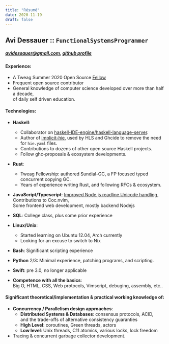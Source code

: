 ```yaml
---
title: "Résumé"
date: 2020-11-19
draft: false
---
```

## Avi Dessauer :: `FunctionalSystemsProgrammer`

##### <avidessauer@gmail.com>, [github profile](https://github.com/Avi-D-coder)

#### Experience:

*   A Tweag Summer 2020 Open Source [Fellow](https://www.tweag.io/blog/2020-06-05-fellows-announce/)
*   Frequent open source contributor
*   General knowledge of computer science developed over more than half a decade,\
    of daily self driven education.

#### Technologies:

*   **Haskell**:
    *   Collaborator on [haskell-IDE-engine/haskell-language-server](https://github.com/haskell/haskell-ide-engine).
    *   Author of [implicit-hie](https://github.com/Avi-D-coder/implicit-hie), used by HLS and Ghcide to remove the need for `hie.yaml` files.
    *   Contributions to dozens of other open source Haskell projects.
    *   Follow ghc-proposals & ecosystem developments.

*   **Rust**:
    *   Tweag Fellowship: authored Sundial-GC, a FP focused typed concurrent copying GC.
    *   Years of experience writing Rust, and following RFCs & ecosystem.

*   **JavaScript/Typescript**: [Improved Node.js readline Unicode handling](https://github.com/nodejs/node/pull/25723),\
    Contributions to Coc.nvim,\
    Some frontend web development, mostly backend Nodejs

*   **SQL**: College class, plus some prior experience

*   **Linux/Unix**:
    *   Started learning on Ubuntu 12.04, Arch currently
    *   Looking for an excuse to switch to Nix

*   **Bash**: Significant scripting experience

*   **Python** 2/3: Minimal experience, patching programs, and scripting.

*   **Swift**: pre 3.0, no longer applicable

*   **Competence with all the basics**:\
    Big O, HTML, CSS, Web protocols, Vimscript, debuging, assembly, etc..

#### Significant theoretical/implementation & practical working knowledge of:

*   **Concurrency / Parallelism design approaches**:
    *   **Distributed Systems & Databases**: consensus protocols, ACID,\
        and the trade-offs of alternative consistency guaranties
    *   **High Level**: coroutines, Green threads, actors
    *   **Low level**: Unix threads, C11 atomics, various locks, lock freedom
*   Tracing & concurrent garbage collector development.
